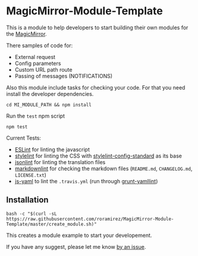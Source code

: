 # MagicMirror-Module-Template
This is a module to help developers to start building their own modules for the [MagicMirror](https://github.com/MichMich/MagicMirror). 

There samples of code for:
- External request
- Config parameters
- Custom URL path route
- Passing of messages (NOTIFICATIONS)

Also this module include tasks for checking your code. For that you need install the developer dependencies.

```
cd MI_MODULE_PATH && npm install 
```

Run the `test` npm script
```
npm test
```

Current Tests:
- [ESLint](http://eslint.org/) for linting the javascript
- [stylelint](https://stylelint.io/) for linting the CSS with [stylelint-config-standard](https://github.com/stylelint/stylelint-config-standard) as its base
- [jsonlint](https://github.com/zaach/jsonlint) for linting the translation files
- [markdownlint](https://github.com/DavidAnson/markdownlint) for checking the markdown files (`README.md`, `CHANGELOG.md`, `LICENSE.txt`)
- [js-yaml](https://github.com/nodeca/js-yaml) to lint the `.travis.yml` (run through [grunt-yamllint](https://github.com/geedew/grunt-yamllint))


## Installation

`bash -c "$(curl -sL https://raw.githubusercontent.com/roramirez/MagicMirror-Module-Template/master/create_module.sh)"`

This creates a module example to start your developement.

If you have any suggest, please let me know [by an issue](https://github.com/roramirez/MagicMirror-Module-Template/issues/new).
